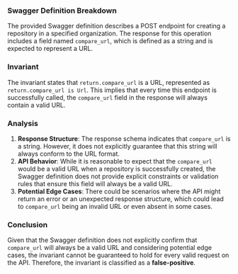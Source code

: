 ### Swagger Definition Breakdown
The provided Swagger definition describes a POST endpoint for creating a repository in a specified organization. The response for this operation includes a field named `compare_url`, which is defined as a string and is expected to represent a URL.

### Invariant
The invariant states that `return.compare_url` is a URL, represented as `return.compare_url is Url`. This implies that every time this endpoint is successfully called, the `compare_url` field in the response will always contain a valid URL.

### Analysis
1. **Response Structure**: The response schema indicates that `compare_url` is a string. However, it does not explicitly guarantee that this string will always conform to the URL format. 
2. **API Behavior**: While it is reasonable to expect that the `compare_url` would be a valid URL when a repository is successfully created, the Swagger definition does not provide explicit constraints or validation rules that ensure this field will always be a valid URL. 
3. **Potential Edge Cases**: There could be scenarios where the API might return an error or an unexpected response structure, which could lead to `compare_url` being an invalid URL or even absent in some cases.

### Conclusion
Given that the Swagger definition does not explicitly confirm that `compare_url` will always be a valid URL and considering potential edge cases, the invariant cannot be guaranteed to hold for every valid request on the API. Therefore, the invariant is classified as a **false-positive**.
